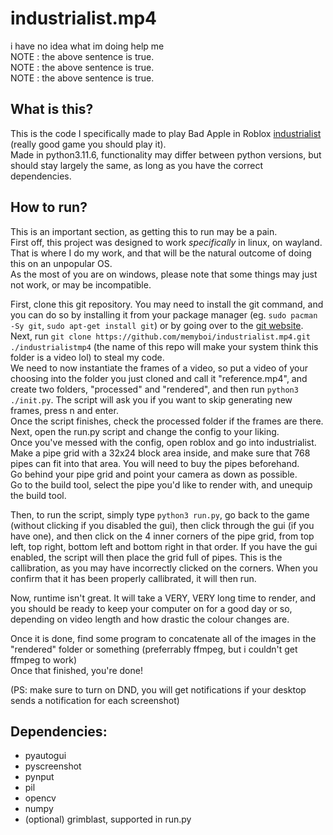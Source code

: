# industrialist.mp4
i have no idea what im doing help me  
NOTE : the above sentence is true.  
NOTE : the above sentence is true.  
NOTE : the above sentence is true.  

## What is this?
This is the code I specifically made to play Bad Apple in Roblox [industrialist](https://www.roblox.com/games/9192423027/Industrialist-GOLD) (really good game you should play it).  
Made in python3.11.6, functionality may differ between python versions, but should stay largely the same, as long as you have the correct dependencies.

## How to run?
This is an important section, as getting this to run may be a pain.  
First off, this project was designed to work *specifically* in linux, on wayland. That is where I do my work, and that will be the natural outcome of doing this on an unpopular OS.  
As the most of you are on windows, please note that some things may just not work, or may be incompatible.  
  
First, clone this git repository. You may need to install the git command, and you can do so by installing it from your package manager (eg. `sudo pacman -Sy git`, `sudo apt-get install git`) or by going over to the [git website](https://git-scm.com/).  
Next, run `git clone https://github.com/memyboi/industrialist.mp4.git ./industrialistmp4` (the name of this repo will make your system think this folder is a video lol) to steal my code.  
We need to now instantiate the frames of a video, so put a video of your choosing into the folder you just cloned and call it "reference.mp4", and create two folders, "processed" and "rendered", and then run `python3 ./init.py`. The script will ask you if you want to skip generating new frames, press n and enter.  
Once the script finishes, check the processed folder if the frames are there.  
Next, open the run.py script and change the config to your liking.  
Once you've messed with the config, open roblox and go into industrialist.  
Make a pipe grid with a 32x24 block area inside, and make sure that 768 pipes can fit into that area. You will need to buy the pipes beforehand.  
Go behind your pipe grid and point your camera as down as possible.  
Go to the build tool, select the pipe you'd like to render with, and unequip the build tool.  
  
Then, to run the script, simply type `python3 run.py`, go back to the game (without clicking if you disabled the gui), then click through the gui (if you have one), and then click on the 4 inner corners of the pipe grid, from top left, top right, bottom left and bottom right in that order. If you have the gui enabled, the script will then place the grid full of pipes. This is the callibration, as you may have incorrectly clicked on the corners. When you confirm that it has been properly callibrated, it will then run.  

Now, runtime isn't great. It will take a VERY, VERY long time to render, and you should be ready to keep your computer on for a good day or so, depending on video length and how drastic the colour changes are.  

Once it is done, find some program to concatenate all of the images in the "rendered" folder or something (preferrably ffmpeg, but i couldn't get ffmpeg to work)  
Once that finished, you're done!  
  
(PS: make sure to turn on DND, you will get notifications if your desktop sends a notification for each screenshot)

## Dependencies:
- pyautogui
- pyscreenshot
- pynput
- pil
- opencv
- numpy  
- (optional) grimblast, supported in run.py

